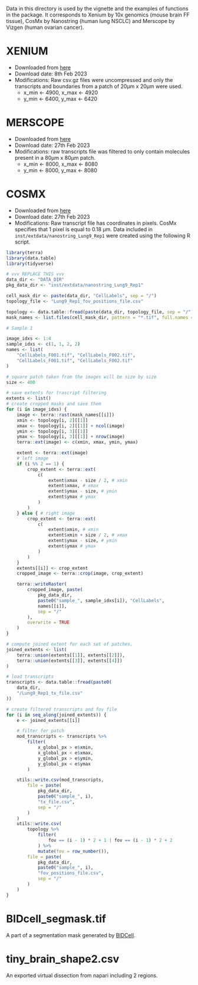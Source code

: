 Data in this directory is used by the vignette and the examples of functions
in the package. It corresponds to Xenium by 10x genomics (mouse brain FF
tissue), CosMx by Nanostring (human lung NSCLC) and Merscope by Vizgen (human
ovarian cancer).

# XENIUM
- Downloaded from [here](https://www.10xgenomics.com/resources/datasets/fresh-frozen-mouse-brain-replicates-1-standard)
- Download date: 8th Feb 2023
- Modifications: Raw csv.gz files were uncompressed and only the transcripts
and boundaries from a patch of 20µm x 20µm were used. 
    - x_min <- 4900, x_max <- 4920
    - y_min <- 6400, y_max <- 6420

# MERSCOPE
- Downloaded from [here](https://console.cloud.google.com/storage/browser/vz-ffpe-showcase/HumanOvarianCancerPatient2Slice2?pageState=(%22StorageObjectListTable%22:(%22f%22:%22%255B%255D%22))&prefix=&forceOnObjectsSortingFiltering=false)
- Download date: 27th Feb 2023
- Modifications: raw transcripts file was filtered to only contain molecules
present in a 80µm x 80µm patch.
    - x_min <- 8000, x_max <- 8080
    - y_min <- 8000, y_max <- 8080 

# COSMX
- Downloaded from [here](https://nanostring.com/products/cosmx-spatial-molecular-imager/nsclc-ffpe-dataset/)
- Download date: 27th Feb 2023
- Modifications: Raw transcript file has coordinates in pixels. CosMx specifies that 1 pixel is equal to 0.18 µm. Data included in `inst/extdata/nanostring_Lung9_Rep1` were created using the following R script.

```r
library(terra)
library(data.table)
library(tidyverse)

# vvv REPLACE THIS vvv
data_dir <- "DATA_DIR"
pkg_data_dir <- "inst/extdata/nanostring_Lung9_Rep1"

cell_mask_dir <- paste(data_dir, "CellLabels", sep = "/")
topology_file <- "Lung9_Rep1_fov_positions_file.csv"

topology <- data.table::fread(paste(data_dir, topology_file, sep = "/"))
mask_names <- list.files(cell_mask_dir, pattern = "*.tif", full.names = TRUE)

# Sample 1

image_idxs <- 1:4
sample_idxs <- c(1, 1, 2, 2)
names <- list(
    "CellLabels_F001.tif", "CellLabels_F002.tif",
    "CellLabels_F001.tif", "CellLabels_F002.tif"
)

# square patch taken from the images will be size by size
size <- 400

# save extents for trascript filtering
extents <- list()
# create cropped masks and save them
for (i in image_idxs) {
    image <- terra::rast(mask_names[[i]])
    xmin <- topology[i, 2][[1]]
    xmax <- topology[i, 2][[1]] + ncol(image)
    ymin <- topology[i, 3][[1]]
    ymax <- topology[i, 3][[1]] + nrow(image)
    terra::ext(image) <- c(xmin, xmax, ymin, ymax)

    extent <- terra::ext(image)
    # left image
    if (i %% 2 == 1) {
        crop_extent <- terra::ext(
            c(
                extent$xmax - size / 2, # xmin
                extent$xmax, # xmax
                extent$ymax - size, # ymin
                extent$ymax # ymax
            )
        )
    } else { # right image
        crop_extent <- terra::ext(
            c(
                extent$xmin, # xmin
                extent$xmin + size / 2, # xmax
                extent$ymax - size, # ymin
                extent$ymax # ymax
            )
        )
    }
    extents[[i]] <- crop_extent
    cropped_image <- terra::crop(image, crop_extent)

    terra::writeRaster(
        cropped_image, paste(
            pkg_data_dir,
            paste0("sample_", sample_idxs[i]), "CellLabels",
            names[[i]],
            sep = "/"
        ),
        overwrite = TRUE
    )
}

# compute joined extent for each set of patches.
joined_extents <- list(
    terra::union(extents[[1]], extents[[2]]),
    terra::union(extents[[3]], extents[[4]])
)

# load transcripts
transcripts <- data.table::fread(paste0(
    data_dir,
    "/Lung9_Rep1_tx_file.csv"
))

# create filtered transcripts and fov file
for (i in seq_along(joined_extents)) {
    e <- joined_extents[[i]]

    # filter for patch
    mod_transcripts <- transcripts %>%
        filter(
            x_global_px > e$xmin,
            x_global_px < e$xmax,
            y_global_px > e$ymin,
            y_global_px < e$ymax
        )

    utils::write.csv(mod_transcripts,
        file = paste(
            pkg_data_dir,
            paste0("sample_", i),
            "tx_file.csv",
            sep = "/"
        )
    )
    utils::write.csv(
        topology %>%
            filter(
                fov == (i - 1) * 2 + 1 | fov == (i - 1) * 2 + 2
            ) %>%
            mutate(fov = row_number()),
        file = paste(
            pkg_data_dir,
            paste0("sample_", i),
            "fov_positions_file.csv",
            sep = "/"
        )
    )
}
```


# BIDcell_segmask.tif

A part of a segmentation mask generated by [BIDCell](https://github.com/SydneyBioX/BIDCell).


# tiny_brain_shape2.csv

An exported virtual dissection from napari including 2 regions.